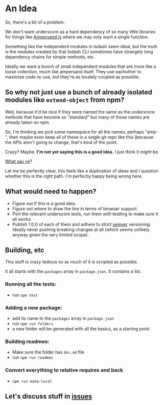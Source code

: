 # An Idea

So, there's a bit of a problem. 

We don't want underscore as a hard dependency of so many little libraries for things like [Ampersand.js](http://ampersandjs.com/) where we may only want a single function.

Something like the independent modules in lodash seem ideal, but the truth is the modules created by that lodash CLI sometimes have strangely long dependency chains for simple methods, etc.

Ideally we want a bunch of small independent modules that are more like a loose collection, much like ampersand itself. They use eachother to maximize code re-use, but they're as looslely coupled as possible.


## So why not just use a bunch of already isolated modules like `extend-object` from npm?

Well, because it'd be nice if they were named the same as the underscore methods that have become so "standard" but many of those names are already taken on npm.

So, I'm thinking we pick some namespace for all the names, perhaps "amp-", then maybe even keep all of these in a single git repo like this (because the APIs aren't going to change, that's kind of the point.

Crazy? Maybe. **I'm not yet saying this is a good idea**. I just think it *might* be.

[What say ye](https://github.com/HenrikJoreteg/amp/issues)?

Let me be perfectly clear, this feels like a duplication of ideas and I question whether this is the right path. I'm perfectly happy being wrong here. 


## What would need to happen?

- Figure out if this is a good idea.
- Figure out where to draw the line in terms of browser support.
- Port the relevant underscore tests, run them with testling to make sure it all works.
- Publish 1.0.0 of each of them and adhere to strict [semver](http://semver.org/) versioning. Ideally never pushing breaking changes at all (which seems unlikely anyway given the very limited scope).


## Building, etc

This stuff is crazy tedious so as much of it is scripted as possible. 

It all starts with the `packages` array in `package.json`. It contains a list.

### Running all the tests:

- run `npm test`

### Adding a new package:

- add its name to the `packages` array in `package.json`
- run `npm run folders`
- a new folder will be generated with all the basics, as a starting point

### Building readmes:

- Make sure the folder has `doc.md` file
- run `npm run readmes`

### Convert everything to relative requires and back

- `npm run make-local`



## Let's discuss stuff in [issues](https://github.com/HenrikJoreteg/amp/issues)
